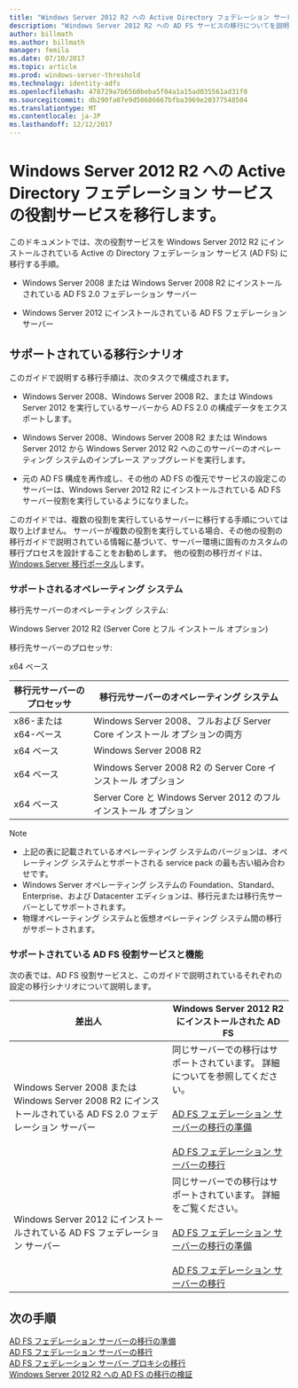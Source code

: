 ```yaml
---
title: "Windows Server 2012 R2 への Active Directory フェデレーション サービスの役割サービスを移行します。"
description: "Windows Server 2012 R2 への AD FS サービスの移行についてを説明します。"
author: billmath
ms.author: billmath
manager: femila
ms.date: 07/10/2017
ms.topic: article
ms.prod: windows-server-threshold
ms.technology: identity-adfs
ms.openlocfilehash: 478729a7b6560beba5f04a1a15ad035561ad31f0
ms.sourcegitcommit: db290fa07e9d50686667bfba3969e20377548504
ms.translationtype: MT
ms.contentlocale: ja-JP
ms.lasthandoff: 12/12/2017
---
```

# <a name="migrate-active-directory-federation-services-role-services-to-windows-server-2012-r2"></a>Windows Server 2012 R2 への Active Directory フェデレーション サービスの役割サービスを移行します。
 このドキュメントでは、次の役割サービスを Windows Server 2012 R2 にインストールされている Active の Directory フェデレーション サービス (AD FS) に移行する手順。  
  
-   Windows Server 2008 または Windows Server 2008 R2 にインストールされている AD FS 2.0 フェデレーション サーバー  
  
-   Windows Server 2012 にインストールされている AD FS フェデレーション サーバー  
  
## <a name="supported-migration-scenarios"></a>サポートされている移行シナリオ  
 このガイドで説明する移行手順は、次のタスクで構成されます。  
  
-   Windows Server 2008、Windows Server 2008 R2、または Windows Server 2012 を実行しているサーバーから AD FS 2.0 の構成データをエクスポートします。  
  
-   Windows Server 2008、Windows Server 2008 R2 または Windows Server 2012 から Windows Server 2012 R2 へのこのサーバーのオペレーティング システムのインプレース アップグレードを実行します。 
  
-   元の AD FS 構成を再作成し、その他の AD FS の復元でサービスの設定このサーバーは、Windows Server 2012 R2 にインストールされている AD FS サーバー役割を実行しているようになりました。  
  
 このガイドでは、複数の役割を実行しているサーバーに移行する手順については取り上げません。 サーバーが複数の役割を実行している場合、その他の役割の移行ガイドで説明されている情報に基づいて、サーバー環境に固有のカスタムの移行プロセスを設計することをお勧めします。 他の役割の移行ガイドは、[Windows Server 移行ポータル](https://go.microsoft.com/fwlink/?LinkId=247608)します。  
  
### <a name="supported-operating-systems"></a>サポートされるオペレーティング システム  
 移行先サーバーのオペレーティング システム:  
  
 Windows Server 2012 R2 (Server Core とフル インストール オプション)  
  
 移行先サーバーのプロセッサ:  
  
 x64 ベース  
  
|移行元サーバーのプロセッサ|移行元サーバーのオペレーティング システム|  
|-----------------------------|------------------------------------|  
|x86-または x64-ベース| Windows Server 2008、フルおよび Server Core インストール オプションの両方|  
|x64 ベース|Windows Server 2008 R2|  
|x64 ベース|Windows Server 2008 R2 の Server Core インストール オプション|  
|x64 ベース|Server Core と Windows Server 2012 のフル インストール オプション|  
  
> [!NOTE]
>  -   上記の表に記載されているオペレーティング システムのバージョンは、オペレーティング システムとサポートされる service pack の最も古い組み合わせです。  
> -   Windows Server オペレーティング システムの Foundation、Standard、Enterprise、および Datacenter エディションは、移行元または移行先サーバーとしてサポートされます。  
> -   物理オペレーティング システムと仮想オペレーティング システム間の移行がサポートされます。  
  
### <a name="supported-ad-fs-role-services-and-features"></a>サポートされている AD FS 役割サービスと機能  
 次の表では、AD FS 役割サービスと、このガイドで説明されているそれぞれの設定の移行シナリオについて説明します。  
  
|差出人|Windows Server 2012 R2 にインストールされた AD FS|  
|----------|----------------------------------------------------------------------------------------------|  
|Windows Server 2008 または Windows Server 2008 R2 にインストールされている AD FS 2.0 フェデレーション サーバー|同じサーバーでの移行はサポートされています。 詳細についてを参照してください。<br /><br /> [AD FS フェデレーション サーバーの移行の準備](prepare-migrate-ad-fs-server-r2.md)<br /><br /> [AD FS フェデレーション サーバーの移行](migrate-ad-fs-fed-server-r2.md)|  
|Windows Server 2012 にインストールされている AD FS フェデレーション サーバー|同じサーバーでの移行はサポートされています。  詳細をご覧ください。<br /><br /> [AD FS フェデレーション サーバーの移行の準備](prepare-migrate-ad-fs-server-r2.md)<br /><br /> [AD FS フェデレーション サーバーの移行](migrate-ad-fs-fed-server-r2.md)|  
  
## <a name="next-steps"></a>次の手順
 [AD FS フェデレーション サーバーの移行の準備](prepare-migrate-ad-fs-server-r2.md)   
 [AD FS フェデレーション サーバーの移行](migrate-ad-fs-fed-server-r2.md)   
 [AD FS フェデレーション サーバー プロキシの移行](migrate-fed-server-proxy-r2.md)   
 [Windows Server 2012 R2 への AD FS の移行の検証](verify-ad-fs-migration.md)
